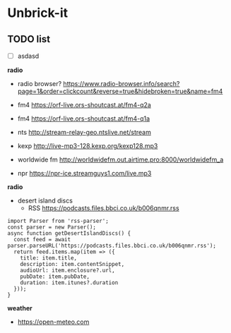 # Unbrick-it

## TODO list

-[ ] asdasd

**radio**

- radio browser? https://www.radio-browser.info/search?page=1&order=clickcount&reverse=true&hidebroken=true&name=fm4

- fm4 https://orf-live.ors-shoutcast.at/fm4-q2a
- fm4 https://orf-live.ors-shoutcast.at/fm4-q1a
- nts http://stream-relay-geo.ntslive.net/stream
- kexp http://live-mp3-128.kexp.org/kexp128.mp3
- worldwide fm http://worldwidefm.out.airtime.pro:8000/worldwidefm_a
- npr https://npr-ice.streamguys1.com/live.mp3

**radio**

- desert island discs
  - RSS https://podcasts.files.bbci.co.uk/b006qnmr.rss

```
import Parser from 'rss-parser';
const parser = new Parser();
async function getDesertIslandDiscs() {
  const feed = await parser.parseURL('https://podcasts.files.bbci.co.uk/b006qnmr.rss');
  return feed.items.map(item => ({
    title: item.title,
    description: item.contentSnippet,
    audioUrl: item.enclosure?.url,
    pubDate: item.pubDate,
    duration: item.itunes?.duration
  }));
}
```

**weather**

- https://open-meteo.com
